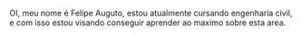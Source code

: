 OI, meu nome é Felipe Auguto, estou atualmente cursando engenharia civil, e com isso estou visando conseguir aprender ao maximo sobre esta area.
